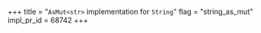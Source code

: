 +++
title = "`AsMut<str>` implementation for `String`"
flag = "string_as_mut"
impl_pr_id = 68742
+++
